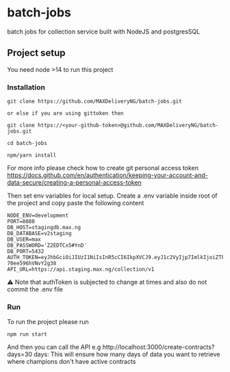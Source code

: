 # batch-jobs
batch jobs for collection service built with NodeJS and postgresSQL

## Project setup
You need node >14 to run this project

### Installation
```
git clone https://github.com/MAXDeliveryNG/batch-jobs.git 

or else if you are using gittoken then

git clone https://<your-github-token>@github.com/MAXDeliveryNG/batch-jobs.git

cd batch-jobs

npm/yarn install
```
For more info please check how to create git personal access token https://docs.github.com/en/authentication/keeping-your-account-and-data-secure/creating-a-personal-access-token

Then set env variables for local setup. Create a .env variable inside root of the project and copy paste the following content
```
NODE_ENV=development
PORT=8080
DB_HOST=stagingdb.max.ng
DB_DATABASE=v2staging
DB_USER=max
DB_PASSWORD='Z2EDTCx5#YnD'
DB_PORT=5432
AUTH_TOKEN=eyJhbGciOiJIUzI1NiIsInR5cCI6IkpXVCJ9.eyJ1c2VyIjp7ImlkIjoiZTFlOTBjYTUtZjk4OC00MTYyLTg2NzktZWQxNTNjZDIxOGFkIiwiZmlyc3RfbmFtZSI6IkFuaXRhIiwibGFzdF9uYW1lIjoiT2doZW5ha2hvZ2llIiwiZW1haWwiOiJhbml0YS5vZ2hlbmFraG9naWVAbWF4Lm5nIiwicm9sZSI6ImFkbWluIiwiYXBwX3JvbGVzIjp7ImNoYW1waW9uLXNlcnZpY2UiOiJvbmJvYXJkaW5nIiwibG9hbi1hc3NldC1tYW5hZ2VtZW50IjoiYWRtaW4ifX0sImlhdCI6MTY2MTg1Mzc4NiwiZXhwIjoxNjc3NjY0OTg2LCJhdWQiOiJlMWU5MGNhNS1mOTg4LTQxNjItODY3OS1lZDE1M2NkMjE4YWQiLCJpc3MiOiIvYXV0aC9sb2dpbiJ9.QLiYNv0yDBEDbozzsb08SAzTB9-70ee596hVNvY2g38
API_URL=https://api.staging.max.ng/collection/v1
```
⚠️ Note that authToken is subjected to change at times and also do not commit the .env file

### Run
To run the project please run
```
npm run start
```
And then you can call the API e.g http://localhost:3000/create-contracts?days=30 
days: This will ensure how many days of data you want to retrieve where champions don't have active contracts
